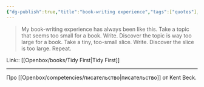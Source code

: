 ```yaml
---
{"dg-publish":true,"title":"book-writing experience","tags":["quotes"],"date":"2024-02-12T13:25:31+03:00","modified_at":"2024-03-11T12:56:16+03:00","aliases":"book-writing experience","dg-path":"/quotes/202402121325.md","permalink":"/quotes/202402121325/","dgPassFrontmatter":true}
---
```



> My book-writing experience has always been like this. Take a topic that seems too small for a book. Write. Discover the topic is way too large for a book. Take a tiny, too-small slice. Write. Discover the slice is too large. Repeat.

Link:: [[Openbox/books/Tidy First|Tidy First]]

---

Про [[Openbox/competencies/писательство|писательство]] от Kent Beck.
